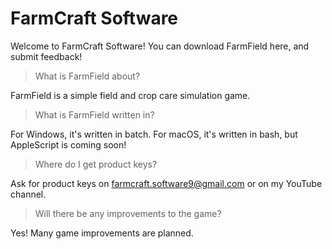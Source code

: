 # FarmCraft Software

Welcome to FarmCraft Software! You can download FarmField here, and submit feedback!

> What is FarmField about?

FarmField is a simple field and crop care simulation game.

> What is FarmField written in?

For Windows, it's written in batch. For macOS, it's written in bash, but AppleScript is coming soon!

> Where do I get product keys?

Ask for product keys on farmcraft.software9@gmail.com or on my YouTube channel.

> Will there be any improvements to the game?

Yes! Many game improvements are planned.
